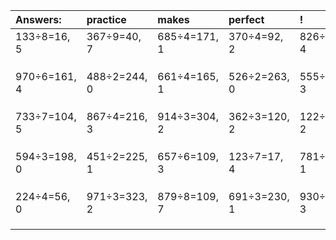 | Answers: | practice | makes | perfect | ! |
| :--- | :--- | :--- | :--- | :--- |
| 133÷8=16, 5 | 367÷9=40, 7 | 685÷4=171, 1 | 370÷4=92, 2 | 826÷6=137, 4 | 
|   |   |   |   |   | 
|   |   |   |   |   | 
|   |   |   |   |   | 
| 970÷6=161, 4 | 488÷2=244, 0 | 661÷4=165, 1 | 526÷2=263, 0 | 555÷6=92, 3 | 
|   |   |   |   |   | 
|   |   |   |   |   | 
|   |   |   |   |   | 
| 733÷7=104, 5 | 867÷4=216, 3 | 914÷3=304, 2 | 362÷3=120, 2 | 122÷3=40, 2 | 
|   |   |   |   |   | 
|   |   |   |   |   | 
|   |   |   |   |   | 
| 594÷3=198, 0 | 451÷2=225, 1 | 657÷6=109, 3 | 123÷7=17, 4 | 781÷4=195, 1 | 
|   |   |   |   |   | 
|   |   |   |   |   | 
|   |   |   |   |   | 
| 224÷4=56, 0 | 971÷3=323, 2 | 879÷8=109, 7 | 691÷3=230, 1 | 930÷9=103, 3 | 
|   |   |   |   |   | 
|   |   |   |   |   | 
|   |   |   |   |   | 
